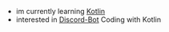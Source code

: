 - im currently learning [Kotlin](https://kotlinlang.org/)
- interested in [Discord-Bot](https://github.com/kordlib/kord) Coding with Kotlin
